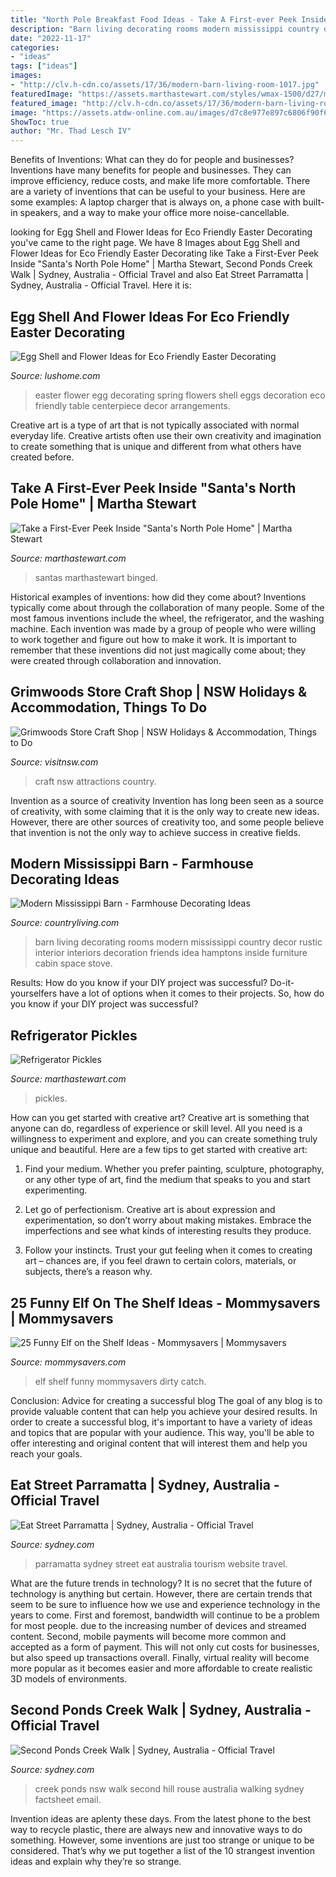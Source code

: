 ```yaml
---
title: "North Pole Breakfast Food Ideas - Take A First-ever Peek Inside &quot;santa&#039;s North Pole Home&quot;"
description: "Barn living decorating rooms modern mississippi country decor rustic interior interiors decoration friends idea hamptons inside furniture cabin space stove"
date: "2022-11-17"
categories:
- "ideas"
tags: ["ideas"]
images:
- "http://clv.h-cdn.co/assets/17/36/modern-barn-living-room-1017.jpg"
featuredImage: "https://assets.marthastewart.com/styles/wmax-1500/d27/med103901_0708_refri_pickle/med103901_0708_refri_pickle_sq.jpg?itok=bTLsB9GJ"
featured_image: "http://clv.h-cdn.co/assets/17/36/modern-barn-living-room-1017.jpg"
image: "https://assets.atdw-online.com.au/images/d7c8e977e897c6806f90f649c0827bf3.jpeg?rect=157"
ShowToc: true
author: "Mr. Thad Lesch IV"
---
```



Benefits of Inventions: What can they do for people and businesses?
Inventions have many benefits for people and businesses. They can improve efficiency, reduce costs, and make life more comfortable. There are a variety of inventions that can be useful to your business. Here are some examples: A laptop charger that is always on, a phone case with built-in speakers, and a way to make your office more noise-cancellable.

	

		
looking for Egg Shell and Flower Ideas for Eco Friendly Easter Decorating you've came to the right page. We have 8 Images about Egg Shell and Flower Ideas for Eco Friendly Easter Decorating like Take a First-Ever Peek Inside &quot;Santa&#039;s North Pole Home&quot; | Martha Stewart, Second Ponds Creek Walk | Sydney, Australia - Official Travel and also Eat Street Parramatta | Sydney, Australia - Official Travel. Here it is:
		
    
## Egg Shell And Flower Ideas For Eco Friendly Easter Decorating

<img loading=lazy src="https://www.lushome.com/wp-content/uploads/2010/04/easter-ideas-eggs-spring-flowers-5.jpg" onerror="this.onerror=null;this.src='https://tse1.mm.bing.net/th?id=OIP.A4FsW2g_RJB8s_n27AGTugAAAA&amp;pid=15.1';" alt="Egg Shell and Flower Ideas for Eco Friendly Easter Decorating">

_Source: lushome.com_

>easter flower egg decorating spring flowers shell eggs decoration eco friendly table centerpiece decor arrangements. 

	

Creative art is a type of art that is not typically associated with normal everyday life. Creative artists often use their own creativity and imagination to create something that is unique and different from what others have created before.

    
## Take A First-Ever Peek Inside &quot;Santa&#039;s North Pole Home&quot; | Martha Stewart

<img loading=lazy src="https://assets.marthastewart.com/styles/wmax-1500/d10/santa-home/santa-home.jpg?itok=S8lIsyE5" onerror="this.onerror=null;this.src='https://tse4.mm.bing.net/th?id=OIP.liL8fXmlnmiqVRu5AMVuqgDTEs&amp;pid=15.1';" alt="Take a First-Ever Peek Inside &quot;Santa&#039;s North Pole Home&quot; | Martha Stewart">

_Source: marthastewart.com_

>santas marthastewart binged. 

	

Historical examples of inventions: how did they come about?
Inventions typically come about through the collaboration of many people. Some of the most famous inventions include the wheel, the refrigerator, and the washing machine. Each invention was made by a group of people who were willing to work together and figure out how to make it work. It is important to remember that these inventions did not just magically come about; they were created through collaboration and innovation.

    
## Grimwoods Store Craft Shop | NSW Holidays &amp; Accommodation, Things To Do

<img loading=lazy src="https://assets.atdw-online.com.au/images/687b24df2bd62f5b4baf3faf59bf90de.jpeg?rect=288" onerror="this.onerror=null;this.src='https://tse4.mm.bing.net/th?id=OIP.BlF9CWdgB-KaqSS1J4xrVwHaE8&amp;pid=15.1';" alt="Grimwoods Store Craft Shop | NSW Holidays &amp; Accommodation, Things to Do">

_Source: visitnsw.com_

>craft nsw attractions country. 

	

Invention as a source of creativity
Invention has long been seen as a source of creativity, with some claiming that it is the only way to create new ideas. However, there are other sources of creativity too, and some people believe that invention is not the only way to achieve success in creative fields.

    
## Modern Mississippi Barn - Farmhouse Decorating Ideas

<img loading=lazy src="http://clv.h-cdn.co/assets/17/36/modern-barn-living-room-1017.jpg" onerror="this.onerror=null;this.src='https://tse2.mm.bing.net/th?id=OIP.Yba5ZAempr70gZo6qka8pAHaE7&amp;pid=15.1';" alt="Modern Mississippi Barn - Farmhouse Decorating Ideas">

_Source: countryliving.com_

>barn living decorating rooms modern mississippi country decor rustic interior interiors decoration friends idea hamptons inside furniture cabin space stove. 

	

Results: How do you know if your DIY project was successful?
Do-it-yourselfers have a lot of options when it comes to their projects. So, how do you know if your DIY project was successful?

    
## Refrigerator Pickles

<img loading=lazy src="https://assets.marthastewart.com/styles/wmax-1500/d27/med103901_0708_refri_pickle/med103901_0708_refri_pickle_sq.jpg?itok=bTLsB9GJ" onerror="this.onerror=null;this.src='https://tse1.mm.bing.net/th?id=OIP.eywWqkFibX0luCpI1HUMmAHaHa&amp;pid=15.1';" alt="Refrigerator Pickles">

_Source: marthastewart.com_

>pickles. 

	

How can you get started with creative art?
Creative art is something that anyone can do, regardless of experience or skill level. All you need is a willingness to experiment and explore, and you can create something truly unique and beautiful. Here are a few tips to get started with creative art:
1. Find your medium. Whether you prefer painting, sculpture, photography, or any other type of art, find the medium that speaks to you and start experimenting.

2. Let go of perfectionism. Creative art is about expression and experimentation, so don’t worry about making mistakes. Embrace the imperfections and see what kinds of interesting results they produce.

3. Follow your instincts. Trust your gut feeling when it comes to creating art – chances are, if you feel drawn to certain colors, materials, or subjects, there’s a reason why.

    
## 25 Funny Elf On The Shelf Ideas - Mommysavers | Mommysavers

<img loading=lazy src="http://www.mommysavers.com/wp-content/uploads/2013/12/900x900px-LL-caf5b104_IMG_3341.jpeg" onerror="this.onerror=null;this.src='https://tse3.mm.bing.net/th?id=OIP.0udMj_2nCI1DOCOidhaHZwHaJ4&amp;pid=15.1';" alt="25 Funny Elf on the Shelf Ideas - Mommysavers | Mommysavers">

_Source: mommysavers.com_

>elf shelf funny mommysavers dirty catch. 

	

Conclusion: Advice for creating a successful blog
The goal of any blog is to provide valuable content that can help you achieve your desired results. In order to create a successful blog, it's important to have a variety of ideas and topics that are popular with your audience. This way, you'll be able to offer interesting and original content that will interest them and help you reach your goals.

    
## Eat Street Parramatta | Sydney, Australia - Official Travel

<img loading=lazy src="https://assets.atdw-online.com.au/images/b37a6133bf7e3dd8d31e9181fcf46c36.jpeg?rect=141" onerror="this.onerror=null;this.src='https://tse3.mm.bing.net/th?id=OIP.Iy3WuP41IKd3bTiVt7ZWOAHaE6&amp;pid=15.1';" alt="Eat Street Parramatta | Sydney, Australia - Official Travel">

_Source: sydney.com_

>parramatta sydney street eat australia tourism website travel. 

	

What are the future trends in technology?
It is no secret that the future of technology is anything but certain. However, there are certain trends that seem to be sure to influence how we use and experience technology in the years to come. 
First and foremost, bandwidth will continue to be a problem for most people. due to the increasing number of devices and streamed content. Second, mobile payments will become more common and accepted as a form of payment. This will not only cut costs for businesses, but also speed up transactions overall. Finally, virtual reality will become more popular as it becomes easier and more affordable to create realistic 3D models of environments.

    
## Second Ponds Creek Walk | Sydney, Australia - Official Travel

<img loading=lazy src="https://assets.atdw-online.com.au/images/d7c8e977e897c6806f90f649c0827bf3.jpeg?rect=157" onerror="this.onerror=null;this.src='https://tse1.mm.bing.net/th?id=OIP.kr2-x11WiUwe497Z4v8uLAHaE0&amp;pid=15.1';" alt="Second Ponds Creek Walk | Sydney, Australia - Official Travel">

_Source: sydney.com_

>creek ponds nsw walk second hill rouse australia walking sydney factsheet email. 

	

Invention ideas are aplenty these days. From the latest phone to the best way to recycle plastic, there are always new and innovative ways to do something. However, some inventions are just too strange or unique to be considered. That’s why we put together a list of the 10 strangest invention ideas and explain why they’re so strange.

